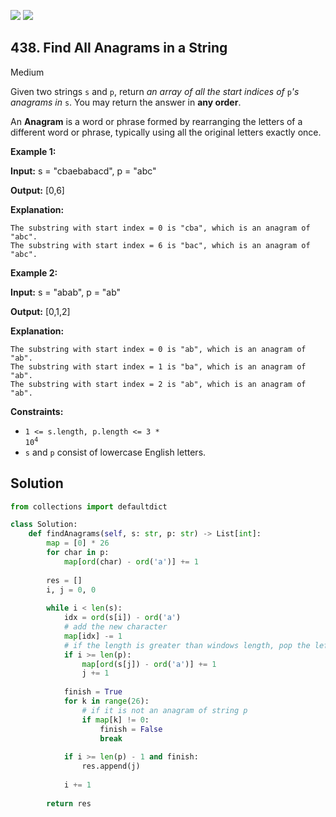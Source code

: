 [![](https://img.shields.io/github/stars/LeetCode-in-Python/LeetCode-in-Python?label=Stars&style=flat-square)](https://github.com/LeetCode-in-Python/LeetCode-in-Python)
[![](https://img.shields.io/github/forks/LeetCode-in-Python/LeetCode-in-Python?label=Fork%20me%20on%20GitHub%20&style=flat-square)](https://github.com/LeetCode-in-Python/LeetCode-in-Python/fork)

## 438\. Find All Anagrams in a String

Medium

Given two strings `s` and `p`, return _an array of all the start indices of_ `p`_'s anagrams in_ `s`. You may return the answer in **any order**.

An **Anagram** is a word or phrase formed by rearranging the letters of a different word or phrase, typically using all the original letters exactly once.

**Example 1:**

**Input:** s = "cbaebabacd", p = "abc"

**Output:** [0,6]

**Explanation:**

    The substring with start index = 0 is "cba", which is an anagram of "abc".
    The substring with start index = 6 is "bac", which is an anagram of "abc". 

**Example 2:**

**Input:** s = "abab", p = "ab"

**Output:** [0,1,2]

**Explanation:**

    The substring with start index = 0 is "ab", which is an anagram of "ab".
    The substring with start index = 1 is "ba", which is an anagram of "ab".
    The substring with start index = 2 is "ab", which is an anagram of "ab". 

**Constraints:**

*   <code>1 <= s.length, p.length <= 3 * 10<sup>4</sup></code>
*   `s` and `p` consist of lowercase English letters.

## Solution

```python
from collections import defaultdict

class Solution:
    def findAnagrams(self, s: str, p: str) -> List[int]:
        map = [0] * 26
        for char in p:
            map[ord(char) - ord('a')] += 1
        
        res = []
        i, j = 0, 0
        
        while i < len(s):
            idx = ord(s[i]) - ord('a')
            # add the new character
            map[idx] -= 1
            # if the length is greater than windows length, pop the left character in the window
            if i >= len(p):
                map[ord(s[j]) - ord('a')] += 1
                j += 1
            
            finish = True
            for k in range(26):
                # if it is not an anagram of string p
                if map[k] != 0:
                    finish = False
                    break
            
            if i >= len(p) - 1 and finish:
                res.append(j)
            
            i += 1
        
        return res
```